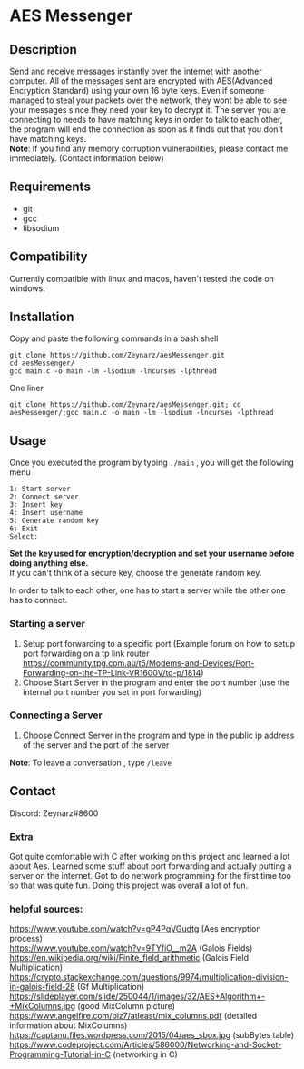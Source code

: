 # AES Messenger
## Description   
Send and receive messages instantly over the internet with another computer. All of the messages sent are encrypted with AES(Advanced Encryption Standard) using your own 16 byte keys. Even if someone managed to steal your packets over the network, they wont be able to see your messages since they need your key to decrypt it. The server you are connecting to needs to have matching keys in order to talk to each other, the program will end the connection as soon as it finds out that you don't have matching keys.  
**Note**: If you find any memory corruption vulnerabilities, please contact me immediately. (Contact information below)

## Requirements
- git
- gcc
- libsodium  

## Compatibility
Currently compatible with linux and macos, haven't tested the code on windows.

## Installation
Copy and paste the following commands in a bash shell
```
git clone https://github.com/Zeynarz/aesMessenger.git
cd aesMessenger/
gcc main.c -o main -lm -lsodium -lncurses -lpthread
```
One liner
```
git clone https://github.com/Zeynarz/aesMessenger.git; cd aesMessenger/;gcc main.c -o main -lm -lsodium -lncurses -lpthread
```

## Usage
Once you executed the program by typing ```./main``` , you will get the following menu
```
1: Start server
2: Connect server
3: Insert key
4: Insert username
5: Generate random key
6: Exit
Select:
```
**Set the key used for encryption/decryption and set your username before doing anything else.**  
If you can't think of a secure key, choose the generate random key.  

In order to talk to each other, one has to start a server while the other one has to connect.

### Starting a server
1. Setup port forwarding to a specific port (Example forum on how to setup port forwarding on a tp link router https://community.tpg.com.au/t5/Modems-and-Devices/Port-Forwarding-on-the-TP-Link-VR1600V/td-p/1814)   
2. Choose Start Server in the program and enter the port number (use the internal port number you set in port forwarding)

### Connecting a Server
1. Choose Connect Server in the program and type in the public ip address of the server and the port of the server

**Note**: To leave a conversation , type ```/leave```

## Contact
Discord: Zeynarz#8600  

### Extra
Got quite comfortable with C after working on this project and learned a lot about Aes. Learned some stuff about port forwarding and actually putting a server on the internet. Got to do network programming for the first time too so that was quite fun. Doing this project was overall a lot of fun.

### helpful sources:      
https://www.youtube.com/watch?v=gP4PqVGudtg (Aes encryption process)   
https://www.youtube.com/watch?v=9TYfiO__m2A (Galois Fields)
https://en.wikipedia.org/wiki/Finite_field_arithmetic (Galois Field Multiplication)
https://crypto.stackexchange.com/questions/9974/multiplication-division-in-galois-field-28 (Gf Multiplication)  
https://slideplayer.com/slide/250044/1/images/32/AES+Algorithm+-+MixColumns.jpg (good MixColumn picture)   
https://www.angelfire.com/biz7/atleast/mix_columns.pdf (detailed information about MixColumns)   
https://captanu.files.wordpress.com/2015/04/aes_sbox.jpg (subBytes table)  
https://www.codeproject.com/Articles/586000/Networking-and-Socket-Programming-Tutorial-in-C (networking in C)
